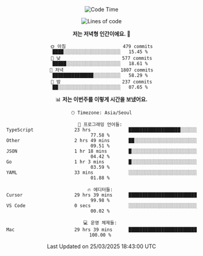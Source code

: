 <div align='center'>
 
<!--START_SECTION:waka-->
![Code Time](http://img.shields.io/badge/Code%20Time-4%2C243%20hrs%2045%20mins-blue)

![Lines of code](https://img.shields.io/badge/%EC%A0%80%EB%8A%94%20%EC%97%AC%ED%83%9C%EA%B9%8C%EC%A7%80%20-1.6%20million%20%EC%A4%84%EC%9D%98%20%EC%BD%94%EB%93%9C%EB%A5%BC%20%EC%9E%91%EC%84%B1%ED%96%88%EC%96%B4%EC%9A%94.-blue)

**저는 저녁형 인간이에요. 🦉** 

```text
🌞 아침                     479 commits         ████░░░░░░░░░░░░░░░░░░░░░   15.45 % 
🌆 낮　                     577 commits         █████░░░░░░░░░░░░░░░░░░░░   18.61 % 
🌃 저녁                     1807 commits        ███████████████░░░░░░░░░░   58.29 % 
🌙 밤　                     237 commits         ██░░░░░░░░░░░░░░░░░░░░░░░   07.65 % 
```


📊 **저는 이번주를 이렇게 시간을 보냈어요.** 

```text
🕑︎ Timezone: Asia/Seoul

💬 프로그래밍 언어들: 
TypeScript               23 hrs              ███████████████████░░░░░░   77.58 % 
Other                    2 hrs 49 mins       ██░░░░░░░░░░░░░░░░░░░░░░░   09.51 % 
JSON                     1 hr 18 mins        █░░░░░░░░░░░░░░░░░░░░░░░░   04.42 % 
Go                       1 hr 3 mins         █░░░░░░░░░░░░░░░░░░░░░░░░   03.59 % 
YAML                     33 mins             ░░░░░░░░░░░░░░░░░░░░░░░░░   01.88 % 

🔥 에디터들: 
Cursor                   29 hrs 39 mins      █████████████████████████   99.98 % 
VS Code                  0 secs              ░░░░░░░░░░░░░░░░░░░░░░░░░   00.02 % 

💻 운영 체제들: 
Mac                      29 hrs 39 mins      █████████████████████████   100.00 % 
```


 Last Updated on 25/03/2025 18:43:00 UTC
<!--END_SECTION:waka-->
 </div>
<!---
Emewjin/Emewjin is a ✨ special ✨ repository because its `README.md` (this file) appears on your GitHub profile.
You can click the Preview link to take a look at your changes.
--->
